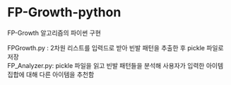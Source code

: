 # FP-Growth-python
FP-Growth 알고리즘의 파이썬 구현   

FPGrowth.py : 2차원 리스트를 입력드로 받아 빈발 패턴을 추출한 후 pickle 파일로 저장   
FP_Analyzer.py: pickle 파일을 읽고 빈발 패턴들을 분석해 사용자가 입력한 아이템 집합에 대해 다른 아이템을 추천함   
